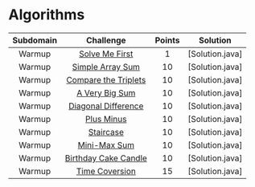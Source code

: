 # Algorithms

|          Subdomain          |                                                         Challenge                                                        | Points |                                                                                         Solution                                                                                        |
|:---------------------------:|:------------------------------------------------------------------------------------------------------------------------:|:------:|:---------------------------------------------------------------------------------------------------------------------------------------------------------------------------------------:|
| Warmup                       |[Solve Me First](https://www.hackerrank.com/challenges/solve-me-first/problem)|  1  | [Solution.java]
| Warmup                       |[Simple Array Sum](https://www.hackerrank.com/challenges/simple-array-sum)|  10 | [Solution.java]
|Warmup                        | [Compare the Triplets](https://www.hackerrank.com/challenges/compare-the-triplets) | 10 | [Solution.java]
|Warmup                        | [A Very Big Sum](https://www.hackerrank.com/challenges/a-very-big-sum)|  10 | [Solution.java]
|Warmup                        | [Diagonal Difference](https://www.hackerrank.com/challenges/diagonal-difference)|  10 | [Solution.java]
|Warmup                        | [Plus Minus](https://www.hackerrank.com/challenges/plus-minus)|  10 | [Solution.java]
|Warmup                        | [Staircase](https://www.hackerrank.com/challenges/staircase)|  10 | [Solution.java]
|Warmup                        | [Mini-Max Sum](https://www.hackerrank.com/challenges/mini-max-sum)|  10 | [Solution.java]
|Warmup                        | [Birthday Cake Candle](https://www.hackerrank.com/challenges/birthday-cake-candles)|  10 | [Solution.java]
|Warmup                        | [Time Coversion](https://www.hackerrank.com/challenges/time-conversion)|  15 | [Solution.java]